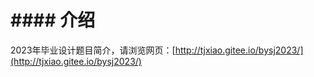 # #### 介绍
2023年毕业设计题目简介，请浏览网页：[http://tjxiao.gitee.io/bysj2023/](http://tjxiao.gitee.io/bysj2023/)

